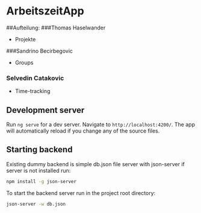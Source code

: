 # ArbeitszeitApp


##Aufteilung:
###Thomas Haselwander
* Projekte

###Sandrino Becirbegovic
* Groups

### Selvedin Catakovic
* Time-tracking

## Development server

Run `ng serve` for a dev server. Navigate to `http://localhost:4200/`. The app will automatically reload if you change any of the source files.

## Starting backend

Existing dummy backend is simple db.json file server with json-server
if server is not installed run:
```bash
npm install -g json-server
```
To start the backend server run in the project root directory:
```bash
json-server -w db.json
```
